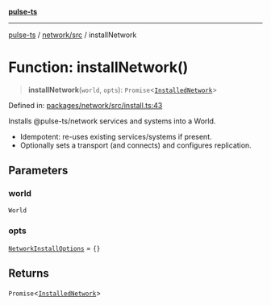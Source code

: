 [**pulse-ts**](../../../README.md)

***

[pulse-ts](../../../README.md) / [network/src](../README.md) / installNetwork

# Function: installNetwork()

> **installNetwork**(`world`, `opts`): `Promise`\<[`InstalledNetwork`](../interfaces/InstalledNetwork.md)\>

Defined in: [packages/network/src/install.ts:43](https://github.com/jlehett/pulse-ts/blob/4869ef2c4af7bf37d31e2edd2d6d1ba148133fb2/packages/network/src/install.ts#L43)

Installs @pulse-ts/network services and systems into a World.

- Idempotent: re-uses existing services/systems if present.
- Optionally sets a transport (and connects) and configures replication.

## Parameters

### world

`World`

### opts

[`NetworkInstallOptions`](../interfaces/NetworkInstallOptions.md) = `{}`

## Returns

`Promise`\<[`InstalledNetwork`](../interfaces/InstalledNetwork.md)\>
